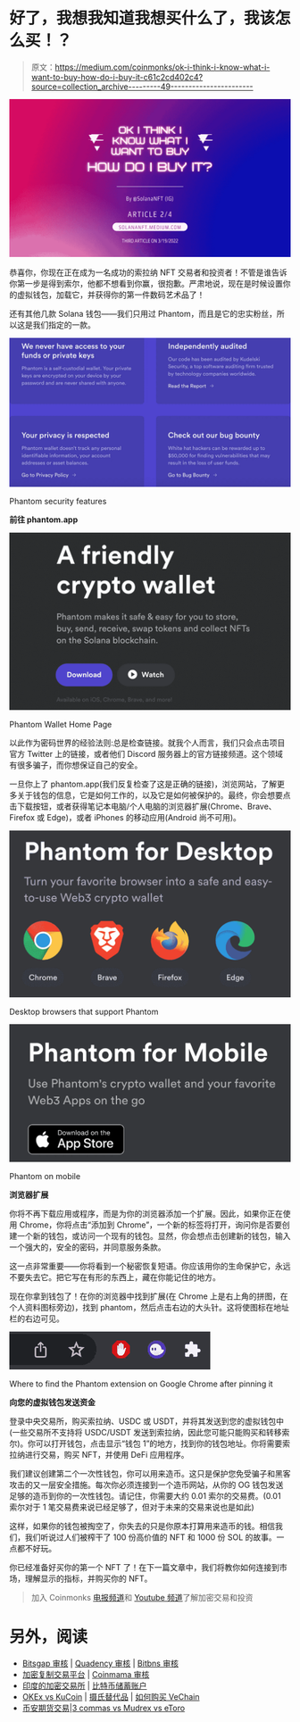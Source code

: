 # 好了，我想我知道我想买什么了，我该怎么买！？

> 原文：<https://medium.com/coinmonks/ok-i-think-i-know-what-i-want-to-buy-how-do-i-buy-it-c61c2cd402c4?source=collection_archive---------49----------------------->

![](img/582b70c7d6acbb41a15817b7be5ffe5a.png)

恭喜你，你现在正在成为一名成功的索拉纳 NFT 交易者和投资者！不管是谁告诉你第一步是得到索尔，他都不想看到你赢，很抱歉。严肃地说，现在是时候设置你的虚拟钱包，加载它，并获得你的第一件数码艺术品了！

还有其他几款 Solana 钱包——我们只用过 Phantom，而且是它的忠实粉丝，所以这是我们指定的一款。

![](img/75edef08a0c2bb047a851ac8accd4ddc.png)

Phantom security features

**前往 phantom.app**

![](img/690676c4e7331de506f249988fac0639.png)

Phantom Wallet Home Page

以此作为密码世界的经验法则:总是检查链接。就我个人而言，我们只会点击项目官方 Twitter 上的链接，或者他们 Discord 服务器上的官方链接频道。这个领域有很多骗子，而你想保证自己的安全。

一旦你上了 phantom.app(我们反复检查了这是正确的链接)，浏览网站，了解更多关于钱包的信息，它是如何工作的，以及它是如何被保护的。最终，你会想要点击下载按钮，或者获得笔记本电脑/个人电脑的浏览器扩展(Chrome、Brave、Firefox 或 Edge)，或者 iPhones 的移动应用(Android 尚不可用)。

![](img/21da570626fbe07219117844551e3761.png)

Desktop browsers that support Phantom

![](img/3820516e71bb8881fb3092b328331e53.png)

Phantom on mobile

**浏览器扩展**

你将不再下载应用或程序，而是为你的浏览器添加一个扩展。因此，如果你正在使用 Chrome，你将点击“添加到 Chrome”，一个新的标签将打开，询问你是否要创建一个新的钱包，或访问一个现有的钱包。显然，你会想点击创建新的钱包，输入一个强大的，安全的密码，并同意服务条款。

这一点非常重要——你将看到一个秘密恢复短语。你应该用你的生命保护它，永远不要失去它。把它写在有形的东西上，藏在你能记住的地方。

现在你拿到钱包了！在你的浏览器中找到扩展(在 Chrome 上是右上角的拼图，在个人资料图标旁边)，找到 phantom，然后点击右边的大头针。这将使图标在地址栏的右边可见。

![](img/507359d69cdfd4edfd020994ceafcedd.png)

Where to find the Phantom extension on Google Chrome after pinning it

**向您的虚拟钱包发送资金**

登录中央交易所，购买索拉纳、USDC 或 USDT，并将其发送到您的虚拟钱包中(一些交易所不支持将 USDC/USDT 发送到索拉纳，因此您可能只能购买和转移索尔)。你可以打开钱包，点击显示“钱包 1”的地方，找到你的钱包地址。你将需要索拉纳进行交易，购买 NFT，并使用 DeFi 应用程序。

我们建议创建第二个一次性钱包，你可以用来造币。这只是保护您免受骗子和黑客攻击的又一层安全措施。每次你必须连接到一个造币网站，从你的 OG 钱包发送足够的造币到你的一次性钱包。请记住，你需要大约 0.01 索尔的交易费。(0.01 索尔对于 1 笔交易费来说已经足够了，但对于未来的交易来说也是如此)

这样，如果你的钱包被掏空了，你失去的只是你原本打算用来造币的钱。相信我们，我们听说过人们被榨干了 100 份高价值的 NFT 和 1000 份 SOL 的故事。一点都不好玩。

你已经准备好买你的第一个 NFT 了！在下一篇文章中，我们将教你如何连接到市场，理解显示的指标，并购买你的 NFT。

> 加入 Coinmonks [电报频道](https://t.me/coincodecap)和 [Youtube 频道](https://www.youtube.com/c/coinmonks/videos)了解加密交易和投资

# 另外，阅读

*   [Bitsgap 审核](/coinmonks/bitsgap-review-a-crypto-trading-bot-that-makes-easy-money-a5d88a336df2) | [Quadency 审核](/coinmonks/quadency-review-a-crypto-trading-automation-platform-3068eaa374e1) | [Bitbns 审核](/coinmonks/bitbns-review-38256a07e161)
*   [加密复制交易平台](/coinmonks/top-10-crypto-copy-trading-platforms-for-beginners-d0c37c7d698c) | [Coinmama 审核](/coinmonks/coinmama-review-ace5641bde6e)
*   [印度的加密交易所](/coinmonks/bitcoin-exchange-in-india-7f1fe79715c9) | [比特币储蓄账户](/coinmonks/bitcoin-savings-account-e65b13f92451)
*   [OKEx vs KuCoin](https://coincodecap.com/okex-kucoin) | [摄氏替代品](https://coincodecap.com/celsius-alternatives) | [如何购买 VeChain](https://coincodecap.com/buy-vechain)
*   [币安期货交易](https://coincodecap.com/binance-futures-trading)|[3 commas vs Mudrex vs eToro](https://coincodecap.com/mudrex-3commas-etoro)